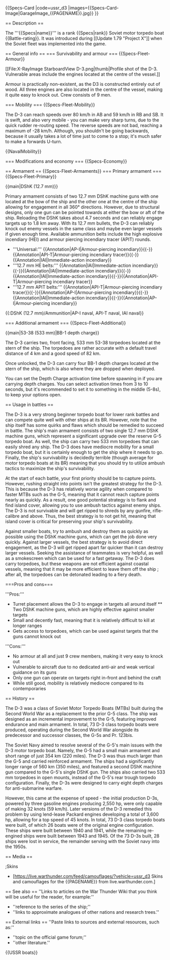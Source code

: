 {{Specs-Card
|code=ussr_d3
|images={{Specs-Card-Image|GarageImage_{{PAGENAME}}.jpg}}
}}

== Description ==
<!-- ''In the first part of the description, cover the history of the ship's creation and military application. In the second part, tell the reader about using this ship in the game. Add a screenshot: if a beginner player has a hard time remembering vehicles by name, a picture will help them identify the ship in question.'' -->
The '''{{Specs|name}}''' is a rank {{Specs|rank}} Soviet motor torpedo boat {{Battle-rating}}. It was introduced during [[Update 1.79 "Project X"]] when the Soviet fleet was implemented into the game.

== General info ==
=== Survivability and armour ===
{{Specs-Fleet-Armour}}
<!-- ''Talk about the vehicle's armour. Note the most well-defended and most vulnerable zones, e.g. the ammo magazine. Evaluate the composition of components and assemblies responsible for movement and manoeuvrability. Evaluate the survivability of the primary and secondary armaments separately. Don't forget to mention the size of the crew, which plays an important role in fleet mechanics. Save tips on preserving survivability for the "Usage in battles" section. If necessary, use a graphical template to show the most well-protected or most vulnerable points in the armour.'' -->
[[File:X-RayImage StarboardView D-3.png|thumb|Profile shot of the D-3. Vulnerable areas include the engines located at the centre of the vessel.]]

Armour is practically non-existent, as the D3 is constructed entirely out of wood. All three engines are also located in the centre of the vessel, making it quite easy to knock out. Crew consists of 9 men.

=== Mobility ===
{{Specs-Fleet-Mobility}}
<!-- ''Write about the ship's mobility. Evaluate its power and manoeuvrability, rudder rerouting speed, stopping speed at full tilt, with its maximum forward and reverse speed.'' -->
The D-3 can reach speeds over 80 km/h in AB and 59 km/h in RB and SB. It is swift, and also very mobile - you can make very sharp turns, due to the quick rudder re-routing speed. The reverse speeds are not bad, reaching a maximum of -28 km/h. Although, you shouldn't be going backwards, because it usually takes a lot of time just to come to a stop; it's much safer to make a forwards U-turn.

{{NavalMobility}}

=== Modifications and economy ===
{{Specs-Economy}}

== Armament ==
{{Specs-Fleet-Armaments}}
=== Primary armament ===
{{Specs-Fleet-Primary}}
<!-- ''Provide information about the characteristics of the primary armament. Evaluate their efficacy in battle based on their reload speed, ballistics and the capacity of their shells. Add a link to the main article about the weapon: <code><nowiki>{{main|Weapon name (calibre)}}</nowiki></code>. Broadly describe the ammunition available for the primary armament, and provide recommendations on how to use it and which ammunition to choose.'' -->
{{main|DShK (12.7 mm)}}

Primary armament consists of two 12.7 mm DShK machine guns with one located at the bow of the ship and the other one at the centre of the ship allowing for engagement in all 360° directions. However, due to structural designs, only one gun can be pointed towards at either the bow or aft of the ship. Reloading the DShK takes about 4.7 seconds and can reliably engage targets up to 1.8 km away. With its 12.7 mm bullets, the D-3 can reliably knock out enemy vessels in the same class and maybe even larger vessels if given enough time. Available ammunition belts include the high explosive incendiary (HEI) and armour piercing incendiary tracer (APIT) rounds.

* '''Universal:''' {{Annotation|AP-I|Armour-piercing incendiary}}{{-}}{{Annotation|API-T|Armour-piercing incendiary tracer}}{{-}}{{Annotation|IAI|Immediate-action incendiary}}
* '''12.7 mm HE belts:''' {{Annotation|IAI|Immediate-action incendiary}}{{-}}{{Annotation|IAI|Immediate-action incendiary}}{{-}}{{Annotation|IAI|Immediate-action incendiary}}{{-}}{{Annotation|API-T|Armour-piercing incendiary tracer}}
* '''12.7 mm APIT belts:''' {{Annotation|API-T|Armour-piercing incendiary tracer}}{{-}}{{Annotation|AP-I|Armour-piercing incendiary}}{{-}}{{Annotation|IAI|Immediate-action incendiary}}{{-}}{{Annotation|AP-I|Armour-piercing incendiary}}

{{:DShK (12.7 mm)/Ammunition|AP-I naval, API-T naval, IAI naval}}

=== Additional armament ===
{{Specs-Fleet-Additional}}
<!-- ''Describe the available additional armaments of the ship: depth charges, mines, torpedoes. Talk about their positions, available ammunition and launch features such as dead zones of torpedoes. If there is no additional armament, remove this section.'' -->
{{main|53-38 (533 mm)|BB-1 depth charge}}

The D-3 carries two, front facing, 533 mm 53-38 torpedoes located at the stern of the ship. The torpedoes are rather accurate with a default travel distance of 4 km and a good speed of 82 km.

Once unlocked, the D-3 can carry four BB-1 depth charges located at the stern of the ship, which is also where they are dropped when deployed.

You can set the Depth Charge activation time before spawning in if you are carrying depth charges. You can select activation times from 3 to 10 seconds, but it's recommended to set it to something in the middle (5-8s), to keep your options open.

== Usage in battles ==
<!-- ''Describe the technique of using this ship, the characteristics of her use in a team and tips on strategy. Abstain from writing an entire guide – don't try to provide a single point of view, but give the reader food for thought. Talk about the most dangerous opponents for this vehicle and provide recommendations on fighting them. If necessary, note the specifics of playing with this vehicle in various modes (AB, RB, SB).'' -->

The D-3 is a very strong beginner torpedo boat for lower rank battles and can compete quite well with other ships at its BR. However, note that the ship itself has some quirks and flaws which should be remedied to succeed in battle. The ship's main armament consists of two single 12.7 mm DShK machine guns, which represent a significant upgrade over the reserve G-5 torpedo boat. As well, the ship can carry two 533 mm torpedoes that can easily shred any ship. The D-3 does have mediocre mobility for a small torpedo boat, but it is certainly enough to get the ship where it needs to go. Finally, the ship's survivability is decidedly terrible (though average for motor torpedo boats at its BR) meaning that you should try to utilize ambush tactics to maximize the ship's survivability.

At the start of each battle, your first priority should be to capture points. However, rushing straight into points isn't the greatest strategy for the D-3. This is because the D-3 has relatively worse agility when compared to faster MTBs such as the G-5, meaning that it cannot reach capture points nearly as quickly. As a result, one good potential strategy is to flank and find island cover, allowing you to use ambush tactics against enemy ships. The D-3 is not survivable and will get ripped to shreds by any gunfire, rifle-calibre and above. Thus, the best strategy is to not get hit, meaning that island cover is critical for preserving your ship's survivability.

Against smaller boats, try to ambush and destroy them as quickly as possible using the DShK machine guns, which can get the job done very quickly. Against larger vessels, the best strategy is to avoid direct engagement, as the D-3 will get ripped apart far quicker than it can destroy larger vessels. Seeking the assistance of teammates is very helpful, as well as a smokescreen which can be used for a fast getaway. The D-3 does carry torpedoes, but these weapons are not efficient against coastal vessels, meaning that it may be more efficient to leave them off the ship ; after all, the torpedoes can be detonated leading to a fiery death.

===Pros and cons===
<!-- ''Summarise and briefly evaluate the vehicle in terms of its characteristics and combat effectiveness. Mark its pros and cons in the bulleted list. Try not to use more than 6 points for each of the characteristics. Avoid using categorical definitions such as "bad", "good" and the like - use substitutions with softer forms such as "inadequate" and "effective".'' -->

'''Pros:'''

* Turret placement allows the D-3 to engage in targets all around itself
** Two DShK machine guns, which are highly effective against smaller targets
* Small and decently fast, meaning that it is relatively difficult to kill at longer ranges
* Gets access to torpedoes, which can be used against targets that the guns cannot knock out

'''Cons:'''

* No armour at all and just 9 crew members, making it very easy to knock out
* Vulnerable to aircraft due to no dedicated anti-air and weak vertical guidance on its guns
* Only one gun can operate on targets right in-front and behind the craft
* While still good, mobility is relatively mediocre compared to its contemporaries

== History ==
<!-- ''Describe the history of the creation and combat usage of the ship in more detail than in the introduction. If the historical reference turns out to be too long, take it to a separate article, taking a link to the article about the ship and adding a block "/History" (example: <nowiki>https://wiki.warthunder.com/(Ship-name)/History</nowiki>) and add a link to it here using the <code>main</code> template. Be sure to reference text and sources by using <code><nowiki><ref></ref></nowiki></code>, as well as adding them at the end of the article with <code><nowiki><references /></nowiki></code>. This section may also include the ship's dev blog entry (if applicable) and the in-game encyclopedia description (under <code><nowiki>=== In-game description ===</nowiki></code>, also if applicable).'' -->

The D-3 was a class of Soviet Motor Torpedo Boats (MTBs) built during the Second World War as a replacement to the prior G-5 class. The ship was designed as an incremental improvement to the G-5, featuring improved endurance and main armament. In total, 73 D-3 class torpedo boats were produced, operating during the Second World War alongside its predecessor and successor classes, the G-5s and Pr. 123bis.

The Soviet Navy aimed to resolve several of the G-5's main issues with the D-3 motor torpedo boat. Namely, the G-5 had a small main armament and short range of just 354 km (220 miles). The D-3 was thus much larger than the G-5 and carried reinforced armament. The ships had a significantly longer range of 560 km (350 miles), and featured a second DShK machine gun compared to the G-5's single DShK gun. The ships also carried two 533 mm torpedoes in open mounts, instead of the G-5's rear trough torpedo configuration. Finally, the D-3s were designed to carry eight depth charges for anti-submarine warfare.

However, this came at the expense of speed - the initial production D-3s, powered by three gasoline engines producing 2,550 hp, were only capable of making 32 knots (59 km/h). Later versions of the D-3 remedied this problem by using lend-lease Packard engines developing a total of 3,600 hp, allowing for a top speed of 45 knots. In total, 73 D-3 class torpedo boats were built, of which 26 boats were of the original engine configuration. These ships were built between 1940 and 1941, while the remaining re-engined ships were built between 1943 and 1945. Of the 73 D-3s built, 28 ships were lost in service, the remainder serving with the Soviet navy into the 1950s.

== Media ==
<!-- ''Excellent additions to the article would be video guides, screenshots from the game, and photos.'' -->

;Skins

* [https://live.warthunder.com/feed/camouflages/?vehicle=ussr_d3 Skins and camouflages for the {{PAGENAME}} from live.warthunder.com.]

== See also ==
''Links to articles on the War Thunder Wiki that you think will be useful for the reader, for example:''

* ''reference to the series of the ship;''
* ''links to approximate analogues of other nations and research trees.''

== External links ==
''Paste links to sources and external resources, such as:''

* ''topic on the official game forum;''
* ''other literature.''

{{USSR boats}}